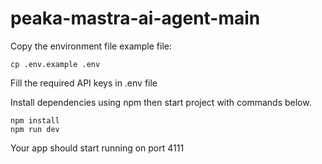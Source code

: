 # peaka-mastra-ai-agent-main

Copy the environment file example file:

```
cp .env.example .env
```

Fill the required API keys in .env file

Install dependencies using npm then start project with commands below.

```
npm install
npm run dev
```
Your app should start running on port 4111
